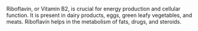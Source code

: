 Riboflavin, or Vitamin B2, is crucial for energy production and cellular function. It is present in dairy products, eggs, green leafy vegetables, and meats. Riboflavin helps in the metabolism of fats, drugs, and steroids.
